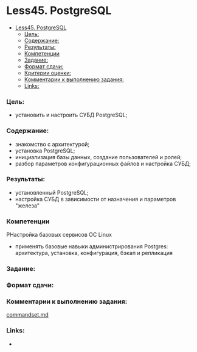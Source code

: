 # Less45. PostgreSQL
- [Less45. PostgreSQL](#less45-postgresql)
    - [Цель:](#цель)
    - [Содержание:](#содержание)
    - [Результаты:](#результаты)
    - [Компетенции](#компетенции)
    - [Задание:](#задание)
    - [Формат сдачи:](#формат-сдачи)
    - [Критерии оценки:](#критерии-оценки)
    - [Комментарии к выполнению задания:](#комментарии-к-выполнению-задания)
    - [Links:](#links)

### Цель: 
- установить и настроить СУБД PostgreSQL;
  
### Содержание:
- знакомство с архитектурой;
- установка PostgreSQL;
- инициализация базы данных, создание пользователей и ролей;
- разбор параметров конфигурационных файлов и настройка СУБД;
 
### Результаты:
- установленный PostgreSQL;
- настройка СУБД в зависимости от назначения и параметров "железа"

### Компетенции

РНастройка базовых сервисов ОС Linux
  - применять базовые навыки администрирования Postgres: архитектура, установка, конфигурация, бэкап и репликация
 
### Задание:


### Формат сдачи: 


### Комментарии к выполнению задания:
[commandset.md](./appendix/commandset.md)

### Links:

- 
